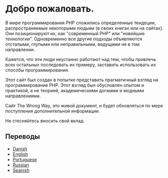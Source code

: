# Добро пожаловать. #

В мире программирования PHP сложились определенные тендеции, распространяемые некоторыми людьми (в своих книгах или на сайтах). Они позиционируют их, как "современный PHP" или "новейшие технологии". Одновременно все другие подходы объявляются отсталыми, глупыми или неправильными, ведущими не в том направлении.

Кажется, что эти люди неустанно работают над тем, чтобы привлечь всех остальных последовать их примеру, заставить использовать их способы программирования.

Этот сайт был создан в попытке представить прагматичный взгляд на программирование PHP. Этот взгляд был обусловлен опытом и практикой, а не теорией, академическими догмами и модными направлениями.

Сайт The Wrong Way, это живой документ, и будет обновляться по мере поступления дополнительной информации.

Не стесняйтесь вносить свой вклад.

## Переводы ##

* [Danish](http://www.phpthewrongway.com/da/)
* [English](http://www.phpthewrongway.com/)
* [Portuguese](http://www.phpthewrongway.com/pt_br/)
* [Russian](http://www.phpthewrongway.com/ru/)
* [Spanish](http://www.phpthewrongway.com/es/)
